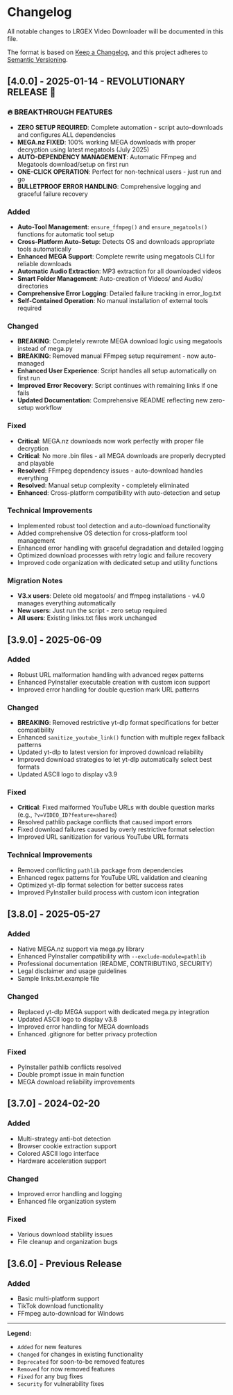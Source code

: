 # Changelog

All notable changes to LRGEX Video Downloader will be documented in this file.

The format is based on [Keep a Changelog](https://keepachangelog.com/en/1.0.0/),
and this project adheres to [Semantic Versioning](https://semver.org/spec/v2.0.0.html).

## [4.0.0] - 2025-01-14 - REVOLUTIONARY RELEASE 🚀

### 🔥 **BREAKTHROUGH FEATURES**

- **ZERO SETUP REQUIRED**: Complete automation - script auto-downloads and configures ALL dependencies
- **MEGA.nz FIXED**: 100% working MEGA downloads with proper decryption using latest megatools (July 2025)
- **AUTO-DEPENDENCY MANAGEMENT**: Automatic FFmpeg and Megatools download/setup on first run
- **ONE-CLICK OPERATION**: Perfect for non-technical users - just run and go
- **BULLETPROOF ERROR HANDLING**: Comprehensive logging and graceful failure recovery

### Added

- **Auto-Tool Management**: `ensure_ffmpeg()` and `ensure_megatools()` functions for automatic tool setup
- **Cross-Platform Auto-Setup**: Detects OS and downloads appropriate tools automatically
- **Enhanced MEGA Support**: Complete rewrite using megatools CLI for reliable downloads
- **Automatic Audio Extraction**: MP3 extraction for all downloaded videos
- **Smart Folder Management**: Auto-creation of Videos/ and Audio/ directories
- **Comprehensive Error Logging**: Detailed failure tracking in error_log.txt
- **Self-Contained Operation**: No manual installation of external tools required

### Changed

- **BREAKING**: Completely rewrote MEGA download logic using megatools instead of mega.py
- **BREAKING**: Removed manual FFmpeg setup requirement - now auto-managed
- **Enhanced User Experience**: Script handles all setup automatically on first run
- **Improved Error Recovery**: Script continues with remaining links if one fails
- **Updated Documentation**: Comprehensive README reflecting new zero-setup workflow

### Fixed

- **Critical**: MEGA.nz downloads now work perfectly with proper file decryption
- **Critical**: No more .bin files - all MEGA downloads are properly decrypted and playable
- **Resolved**: FFmpeg dependency issues - auto-download handles everything
- **Resolved**: Manual setup complexity - completely eliminated
- **Enhanced**: Cross-platform compatibility with auto-detection and setup

### Technical Improvements

- Implemented robust tool detection and auto-download functionality
- Added comprehensive OS detection for cross-platform tool management
- Enhanced error handling with graceful degradation and detailed logging
- Optimized download processes with retry logic and failure recovery
- Improved code organization with dedicated setup and utility functions

### Migration Notes

- **V3.x users**: Delete old megatools/ and ffmpeg installations - v4.0 manages everything automatically
- **New users**: Just run the script - zero setup required
- **All users**: Existing links.txt files work unchanged

## [3.9.0] - 2025-06-09

### Added

- Robust URL malformation handling with advanced regex patterns
- Enhanced PyInstaller executable creation with custom icon support
- Improved error handling for double question mark URL patterns

### Changed

- **BREAKING**: Removed restrictive yt-dlp format specifications for better compatibility
- Enhanced `sanitize_youtube_link()` function with multiple regex fallback patterns
- Updated yt-dlp to latest version for improved download reliability
- Improved download strategies to let yt-dlp automatically select best formats
- Updated ASCII logo to display v3.9

### Fixed

- **Critical**: Fixed malformed YouTube URLs with double question marks (e.g., `?v=VIDEO_ID?feature=shared`)
- Resolved pathlib package conflicts that caused import errors
- Fixed download failures caused by overly restrictive format selection
- Improved URL sanitization for various YouTube URL formats

### Technical Improvements

- Removed conflicting `pathlib` package from dependencies
- Enhanced regex patterns for YouTube URL validation and cleaning
- Optimized yt-dlp format selection for better success rates
- Improved PyInstaller build process with custom icon integration

## [3.8.0] - 2025-05-27

### Added

- Native MEGA.nz support via mega.py library
- Enhanced PyInstaller compatibility with `--exclude-module=pathlib`
- Professional documentation (README, CONTRIBUTING, SECURITY)
- Legal disclaimer and usage guidelines
- Sample links.txt.example file

### Changed

- Replaced yt-dlp MEGA support with dedicated mega.py integration
- Updated ASCII logo to display v3.8
- Improved error handling for MEGA downloads
- Enhanced .gitignore for better privacy protection

### Fixed

- PyInstaller pathlib conflicts resolved
- Double prompt issue in main function
- MEGA download reliability improvements

## [3.7.0] - 2024-02-20

### Added

- Multi-strategy anti-bot detection
- Browser cookie extraction support
- Colored ASCII logo interface
- Hardware acceleration support

### Changed

- Improved error handling and logging
- Enhanced file organization system

### Fixed

- Various download stability issues
- File cleanup and organization bugs

## [3.6.0] - Previous Release

### Added

- Basic multi-platform support
- TikTok download functionality
- FFmpeg auto-download for Windows

---

**Legend:**

- `Added` for new features
- `Changed` for changes in existing functionality
- `Deprecated` for soon-to-be removed features
- `Removed` for now removed features
- `Fixed` for any bug fixes
- `Security` for vulnerability fixes
